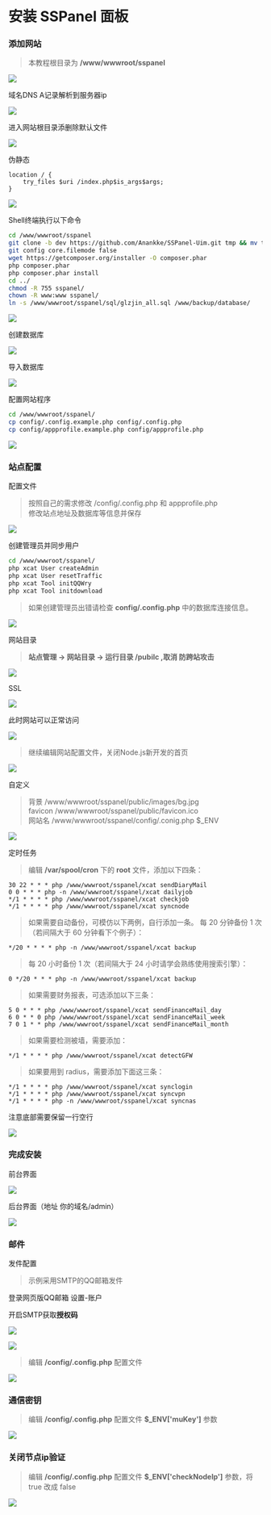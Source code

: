 # 安装 SSPanel 面板

### 添加网站

> 本教程根目录为 **/www/wwwroot/sspanel**

![](../.gitbook/assets/2020-05-18-10-30-43.png)

域名DNS A记录解析到服务器ip

![](../.gitbook/assets/2020-05-17-20-29-09.png)

进入网站根目录添删除默认文件

![](../.gitbook/assets/2020-05-18-10-31-06.png)

伪静态

```text
location / {
    try_files $uri /index.php$is_args$args;
}
```

![](../.gitbook/assets/2020-05-18-10-31-25.png)

Shell终端执行以下命令

```bash
cd /www/wwwroot/sspanel
git clone -b dev https://github.com/Anankke/SSPanel-Uim.git tmp && mv tmp/.git . && rm -rf tmp && git reset --hard
git config core.filemode false
wget https://getcomposer.org/installer -O composer.phar
php composer.phar
php composer.phar install
cd ../
chmod -R 755 sspanel/
chown -R www:www sspanel/
ln -s /www/wwwroot/sspanel/sql/glzjin_all.sql /www/backup/database/
```

![](../.gitbook/assets/2020-05-18-10-37-51.png)

创建数据库

![](../.gitbook/assets/2020-05-18-10-33-56.png)

导入数据库

![](../.gitbook/assets/2020-05-18-10-38-51.png)

配置网站程序

```bash
cd /www/wwwroot/sspanel/
cp config/.config.example.php config/.config.php
cp config/appprofile.example.php config/appprofile.php
```

![](../.gitbook/assets/2020-05-18-10-39-16.png)

### 站点配置

配置文件

> 按照自己的需求修改 /config/.config.php 和 appprofile.php  
修改站点地址及数据库等信息并保存

![](../.gitbook/assets/2020-05-18-10-46-49.png)

创建管理员并同步用户

```bash
cd /www/wwwroot/sspanel/
php xcat User createAdmin
php xcat User resetTraffic
php xcat Tool initQQWry
php xcat Tool initdownload
```

> 如果创建管理员出错请检查 **config/.config.php** 中的数据库连接信息。

![](../.gitbook/assets/2020-05-18-10-56-33.png)

网站目录

> **站点管理 -> 网站目录 -> 运行目录 /pubilc ,取消 防跨站攻击**

![](../.gitbook/assets/2020-05-18-10-58-17.png)


SSL

![](../.gitbook/assets/2020-05-17-20-36-19.png)

此时网站可以正常访问

![](../.gitbook/assets/2020-05-18-10-58-51.png)

> 继续编辑网站配置文件，关闭Node.js新开发的首页

![](../.gitbook/assets/2020-05-18-11-07-47.png)

自定义

> 背景 /www/wwwroot/sspanel/public/images/bg.jpg  
> favicon /www/wwwroot/sspanel/public/favicon.ico  
> 网站名 /www/wwwroot/sspanel/config/.conig.php $\_ENV

![](../.gitbook/assets/2020-05-18-11-14-26.png)

定时任务

> 编辑 **/var/spool/cron** 下的 **root** 文件，添加以下四条：

```text
30 22 * * * php /www/wwwroot/sspanel/xcat sendDiaryMail
0 0 * * * php -n /www/wwwroot/sspanel/xcat dailyjob
*/1 * * * * php /www/wwwroot/sspanel/xcat checkjob
*/1 * * * * php /www/wwwroot/sspanel/xcat syncnode
```

> 如果需要自动备份，可模仿以下两例，自行添加一条。
> 每 20 分钟备份 1 次（若间隔大于 60 分钟看下个例子）：

```text
*/20 * * * * php -n /www/wwwroot/sspanel/xcat backup
```

> 每 20 小时备份 1 次（若间隔大于 24 小时请学会熟练使用搜索引擎）：

```text
0 */20 * * * php -n /www/wwwroot/sspanel/xcat backup
```

> 如果需要财务报表，可选添加以下三条：

```text
5 0 * * * php /www/wwwroot/sspanel/xcat sendFinanceMail_day
6 0 * * 0 php /www/wwwroot/sspanel/xcat sendFinanceMail_week
7 0 1 * * php /www/wwwroot/sspanel/xcat sendFinanceMail_month
```

> 如果需要检测被墙，需要添加：

```text
*/1 * * * * php /www/wwwroot/sspanel/xcat detectGFW
```

> 如果要用到 radius，需要添加下面这三条：

```text
*/1 * * * * php /www/wwwroot/sspanel/xcat synclogin
*/1 * * * * php /www/wwwroot/sspanel/xcat syncvpn
*/1 * * * * php -n /www/wwwroot/sspanel/xcat syncnas
```

注意底部需要保留一行空行

![](../.gitbook/assets/2020-05-18-11-17-30.png)

### 完成安装

前台界面

![](../.gitbook/assets/2020-05-18-11-21-17.png)

后台界面（地址 你的域名/admin）

![](../.gitbook/assets/2020-05-18-11-21-29.png)

### 邮件

发件配置

> 示例采用SMTP的QQ邮箱发件

登录网页版QQ邮箱 设置-账户

开启SMTP获取**授权码**

![](../.gitbook/assets/2020-05-18-07-34-13.png)

![](../.gitbook/assets/2020-05-18-07-35-28.png)

> 编辑 **/config/.config.php** 配置文件

![](../.gitbook/assets/2020-05-18-11-25-50.png)

### 通信密钥

> 编辑 **/config/.config.php** 配置文件 **$_ENV['muKey']** 参数

![](../.gitbook/assets/2020-05-18-11-29-22.png)

### 关闭节点ip验证

> 编辑 **/config/.config.php** 配置文件 **$_ENV['checkNodeIp']** 参数，将 true 改成 false

![](../.gitbook/assets/2020-05-18-11-40-49.png)
